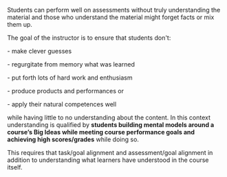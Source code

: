 Students can perform well on assessments without truly understanding the material and those who understand the material might forget facts or mix them up.

The goal of the instructor is to ensure that students don't:</p>  <p>- make clever guesses</p>  <p>- regurgitate from memory what was learned</p>  <p>- put forth lots of hard work and enthusiasm</p>  <p>- produce products and performances or </p>  <p>- apply their natural competences well

while having little to no understanding about the content. In this context understanding is qualified by **students building mental models around a course’s Big Ideas while meeting course performance goals and achieving high scores/grades** while doing so.

This requires that task/goal alignment and assessment/goal alignment in addition to understanding what learners have understood in the course itself.